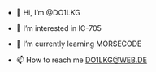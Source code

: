 - 👋 Hi, I’m @DO1LKG
- 👀 I’m interested in IC-705
- 🌱 I’m currently learning MORSECODE

- 📫 How to reach me DO1LKG@WEB.DE


<!---
DO1LKG/DO1LKG is a ✨ special ✨ repository because its `README.md` (this file) appears on your GitHub profile.
You can click the Preview link to take a look at your changes.
--->
